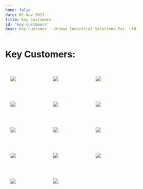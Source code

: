 ```yaml
---
home: false
date: 01 Nov 2021
title: Key Customers
id: 'key-customers'
desc: Key Customer - Utimax Industrial Solutions Pvt. Ltd.
---
```


# Key Customers:

<div class="row-keycustomers">
    <div class="column-keycustomers">
        <img src="/customers/bakerhughes.png"/>
    </div>
    <div class="column-keycustomers">
        <img src="/customers/bonfiglioli.png"/>
    </div>
    <div class="column-keycustomers">
        <img src="/customers/borgwarner.png"/>
    </div>
    <div class="column-keycustomers">
        <img src="/customers/bray.png"/>
    </div>
    <div class="column-keycustomers">
        <img src="/customers/faiveley.png"/>
    </div>
    <div class="column-keycustomers">
        <img src="/customers/gurit.png"/>
    </div>
    <div class="column-keycustomers">
        <img src="/customers/ir.png"/>
    </div>
    <div class="column-keycustomers">
        <img src="/customers/lindstrom.png"/>
    </div>
    <div class="column-keycustomers">
        <img src="/customers/motherson.png"/>
    </div>
    <div class="column-keycustomers">
        <img src="/customers/pharmazell.png"/>
    </div>
    <div class="column-keycustomers">
        <img src="/customers/pilkington.png"/>
    </div>
    <div class="column-keycustomers">
        <img src="/customers/schwing.png"/>
    </div>
    <div class="column-keycustomers">
        <img src="/customers/trane.png"/>
    </div>
    <div class="column-keycustomers">
        <img src="/customers/witzenmann.png"/>
    </div>
</div>

<style lang="stylus">
    .column-keycustomers {
        float: left;
        width: 20%;
        padding: 2rem 1rem 2rem 1rem;
    }

    .row-keycustomers:after {
        content: "";
        display: table;
        clear: both;
    }

    @media screen and (max-width 640px) {
        .column-keycustomers{
            width: 40%;
        }
    }
</style>